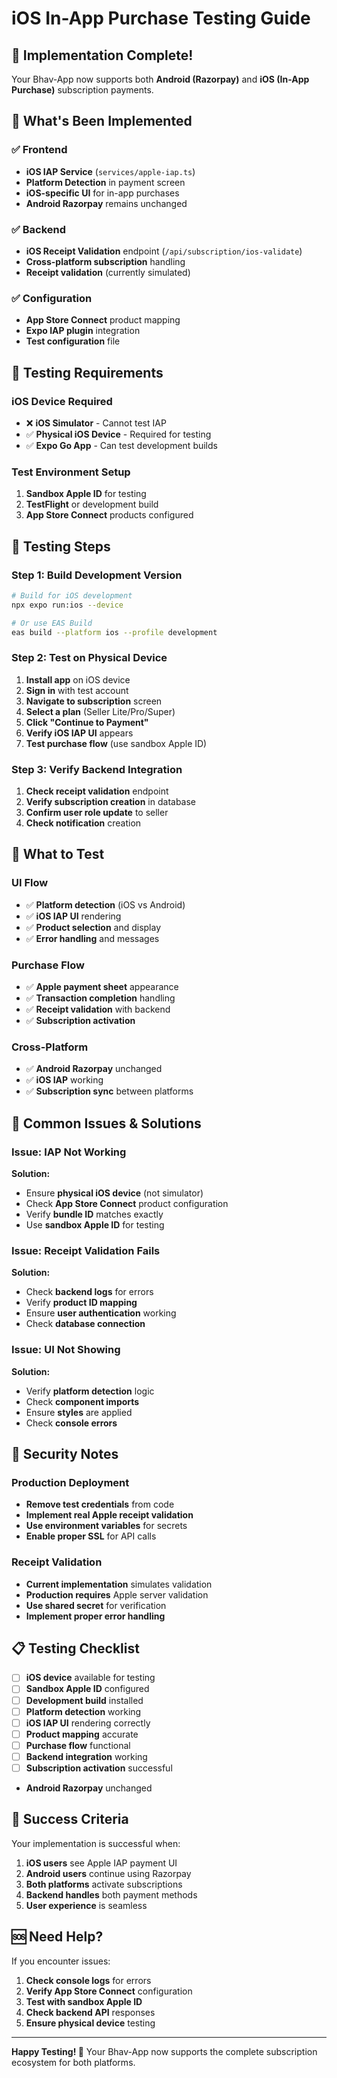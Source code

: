 # iOS In-App Purchase Testing Guide

## 🚀 Implementation Complete!

Your Bhav-App now supports both **Android (Razorpay)** and **iOS (In-App Purchase)** subscription payments.

## 📱 What's Been Implemented

### ✅ Frontend
- **iOS IAP Service** (`services/apple-iap.ts`)
- **Platform Detection** in payment screen
- **iOS-specific UI** for in-app purchases
- **Android Razorpay** remains unchanged

### ✅ Backend
- **iOS Receipt Validation** endpoint (`/api/subscription/ios-validate`)
- **Cross-platform subscription** handling
- **Receipt validation** (currently simulated)

### ✅ Configuration
- **App Store Connect** product mapping
- **Expo IAP plugin** integration
- **Test configuration** file

## 🧪 Testing Requirements

### **iOS Device Required**
- ❌ **iOS Simulator** - Cannot test IAP
- ✅ **Physical iOS Device** - Required for testing
- ✅ **Expo Go App** - Can test development builds

### **Test Environment Setup**
1. **Sandbox Apple ID** for testing
2. **TestFlight** or development build
3. **App Store Connect** products configured

## 🔧 Testing Steps

### **Step 1: Build Development Version**
```bash
# Build for iOS development
npx expo run:ios --device

# Or use EAS Build
eas build --platform ios --profile development
```

### **Step 2: Test on Physical Device**
1. **Install app** on iOS device
2. **Sign in** with test account
3. **Navigate to subscription** screen
4. **Select a plan** (Seller Lite/Pro/Super)
5. **Click "Continue to Payment"**
6. **Verify iOS IAP UI** appears
7. **Test purchase flow** (use sandbox Apple ID)

### **Step 3: Verify Backend Integration**
1. **Check receipt validation** endpoint
2. **Verify subscription creation** in database
3. **Confirm user role update** to seller
4. **Check notification** creation

## 🎯 What to Test

### **UI Flow**
- ✅ **Platform detection** (iOS vs Android)
- ✅ **iOS IAP UI** rendering
- ✅ **Product selection** and display
- ✅ **Error handling** and messages

### **Purchase Flow**
- ✅ **Apple payment sheet** appearance
- ✅ **Transaction completion** handling
- ✅ **Receipt validation** with backend
- ✅ **Subscription activation**

### **Cross-Platform**
- ✅ **Android Razorpay** unchanged
- ✅ **iOS IAP** working
- ✅ **Subscription sync** between platforms

## 🚨 Common Issues & Solutions

### **Issue: IAP Not Working**
**Solution:**
- Ensure **physical iOS device** (not simulator)
- Check **App Store Connect** product configuration
- Verify **bundle ID** matches exactly
- Use **sandbox Apple ID** for testing

### **Issue: Receipt Validation Fails**
**Solution:**
- Check **backend logs** for errors
- Verify **product ID mapping**
- Ensure **user authentication** working
- Check **database connection**

### **Issue: UI Not Showing**
**Solution:**
- Verify **platform detection** logic
- Check **component imports**
- Ensure **styles** are applied
- Check **console errors**

## 🔐 Security Notes

### **Production Deployment**
- **Remove test credentials** from code
- **Implement real Apple receipt validation**
- **Use environment variables** for secrets
- **Enable proper SSL** for API calls

### **Receipt Validation**
- **Current implementation** simulates validation
- **Production requires** Apple server validation
- **Use shared secret** for verification
- **Implement proper error handling**

## 📋 Testing Checklist

- [ ] **iOS device** available for testing
- [ ] **Sandbox Apple ID** configured
- [ ] **Development build** installed
- [ ] **Platform detection** working
- [ ] **iOS IAP UI** rendering correctly
- [ ] **Product mapping** accurate
- [ ] **Purchase flow** functional
- [ ] **Backend integration** working
- [ ] **Subscription activation** successful
- **Android Razorpay** unchanged

## 🎉 Success Criteria

Your implementation is successful when:
1. **iOS users** see Apple IAP payment UI
2. **Android users** continue using Razorpay
3. **Both platforms** activate subscriptions
4. **Backend handles** both payment methods
5. **User experience** is seamless

## 🆘 Need Help?

If you encounter issues:
1. **Check console logs** for errors
2. **Verify App Store Connect** configuration
3. **Test with sandbox Apple ID**
4. **Check backend API** responses
5. **Ensure physical device** testing

---

**Happy Testing! 🚀**
Your Bhav-App now supports the complete subscription ecosystem for both platforms.

